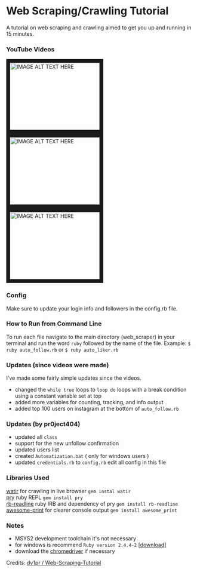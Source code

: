 # Web Scraping/Crawling Tutorial
A tutorial on web scraping and crawling aimed to get you up and running in 15 minutes.

### YouTube Videos
<a href="http://www.youtube.com/watch?feature=player_embedded&v=cswubkLlocI" target="\_blank"><img src="http://img.youtube.com/vi/cswubkLlocI/0.jpg"
alt="IMAGE ALT TEXT HERE" width="240" height="180" border="10"/></a>
<a href="http://www.youtube.com/watch?feature=player_embedded&v=Bh4gy602NTs" target="\_blank"><img src="http://img.youtube.com/vi/Bh4gy602NTs/0.jpg"
alt="IMAGE ALT TEXT HERE" width="240" height="180" border="10"/></a>
<a href="http://www.youtube.com/watch?feature=player_embedded&v=f8WQZNbHHX8" target="\_blank"><img src="http://img.youtube.com/vi/f8WQZNbHHX8/0.jpg"
alt="IMAGE ALT TEXT HERE" width="240" height="180" border="10"/></a>

### Config
Make sure to update your login info and followers in the config.rb file.

### How to Run from Command Line
To run each file navigate to the main directory (web_scraper) in your terminal and run the word `ruby` followed by the name of the file. Example:
`$ ruby auto_follow.rb`
or
`$ ruby auto_liker.rb`

### Updates (since videos were made)
I've made some fairly simple updates since the videos.
- changed the `while true` loops to `loop do` loops with a break condition using a constant variable set at top
- added more variables for counting, tracking, and info output
- added top 100 users on instagram at the bottom of `auto_follow.rb`

### Updates (by pr0ject404)
- updated all `class`
- support for the new unfollow confirmation
- updated users list
- created `Automatization.bat` ( only for windows users )
- updated `credentials.rb` to `config.rb` edit all config in this file

### Libraries Used
[watir](https://github.com/watir/watir) for crawling in live browser `gem instal watir`<br>
[pry](https://github.com/pry/pry) ruby REPL `gem install pry`<br>
[rb-readline](https://github.com/ConnorAtherton/rb-readline) ruby IRB and dependency of pry `gem install rb-readline`<br>
[awesome-print](https://github.com/awesome-print/awesome_print) for clearer console output `gem install awesome_print`<br>

### Notes
- MSYS2 development toolchain it's not necessary
- for windows is recommend `Ruby version 2.4.4-2` [[download]](https://rubyinstaller.org/downloads/archives/)
- download the [chromedriver](http://chromedriver.chromium.org/downloads) if necessary 


Credits: [dv1pr / Web-Scraping-Tutorial](https://github.com/dv1pr/Web-Scraping-Tutorial)
